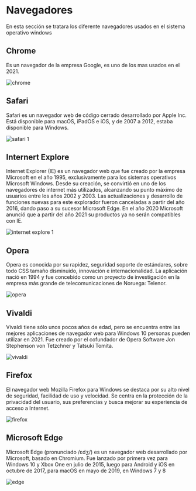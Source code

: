 # Navegadores

En esta sección se tratara los diferente navegadores usados en el sistema operativo windows

## Chrome
Es un navegador de la empresa Google, es uno de los mas usados en el 2021.

![chrome](https://www.bing.com/th?id=AMMS_f032b8ca2ccf62144136791c4e1e9367&w=120&h=120&c=5&rs=1&o=6&pid=SANGAM)
## Safari
Safari es un navegador web de código cerrado desarrollado por Apple Inc. Está disponible para macOS, iPadOS e iOS, y de 2007 a 2012, estaba disponible para Windows.

![safari 1](https://th.bing.com/th/id/OIP.pxhV9_1JxTRrXZjuL-txngHaHa?w=163&h=180&c=7&r=0&o=5&pid=1.7)

## Internert Explore 
Internet Explorer (IE) es un navegador web que fue creado por la empresa Microsoft en el año 1995, exclusivamente para los sistemas operativos Microsoft Windows. Desde su creación, se convirtió en uno de los navegadores de internet más utilizados, alcanzando su punto máximo de usuarios entre los años 2002 y 2003. Las actualizaciones y desarrollo de funciones nuevas para este explorador fueron canceladas a partir del año 2016, dando paso a su sucesor Microsoft Edge. En el año 2020 Microsoft anunció que a partir del año 2021 su productos ya no serán compatibles con IE.

![internet explore 1](https://www.bing.com/th?id=OIP.NjFlgHBNu8RsxSPXvpDf-AHaEh&w=200&h=121&rs=1&qlt=80&o=6&pid=3.1)

## Opera
Opera es conocida por su rapidez, seguridad soporte de estándares, sobre todo CSS tamaño disminuido, innovación e internacionalidad. La aplicación nació en 1994 y fue concebido como un proyecto de investigación en la empresa más grande de telecomunicaciones de Noruega: Telenor.

![opera ](https://th.bing.com/th/id/OIP.p3qbDlkCGreVIYHPuckssgEyDM?w=262&h=180&c=7&r=0&o=5&pid=1.7)

## Vivaldi
Vivaldi tiene sólo unos pocos años de edad, pero se encuentra entre las mejores aplicaciones de navegador web para Windows 10 personas pueden utilizar en 2021. Fue creado por el cofundador de Opera Software Jon Stephenson von Tetzchner y Tatsuki Tomita.

![vivaldi](https://www.bing.com/th?id=A6471c11d6c0aba53eb652ef0106cbf05&w=110&h=110&c=7&rs=1&qlt=80&o=6&pid=SANGAM)

## Firefox
El navegador web Mozilla Firefox para Windows se destaca por su alto nivel de seguridad, facilidad de uso y velocidad. Se centra en la protección de la privacidad del usuario, sus preferencias y busca mejorar su experiencia de acceso a Internet.

![firefox](https://th.bing.com/th/id/OIP.gFqcN8e8Qy0cu9r0PoS_rQHaHa?w=150&h=180&c=7&r=0&o=5&pid=1.7)

## Microsoft Edge
Microsoft Edge (pronunciado /ɛdʒ/) es un navegador web desarrollado por Microsoft, basado en Chromium. Fue lanzado por primera vez para Windows 10 y Xbox One en julio de 2015, luego para Android y iOS en octubre de 2017, para macOS en mayo de 2019, en Windows 7 y 8

![edge](https://www.bing.com/th?id=A0072a32cc7cd8ae3954205797a4e4321&w=110&h=110&c=7&rs=1&qlt=80&o=6&pid=SANGAM)
